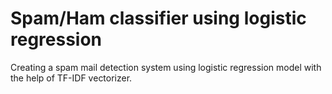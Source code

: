 # Spam/Ham classifier using logistic regression
Creating a spam mail detection system using logistic regression model with the help of TF-IDF vectorizer.
